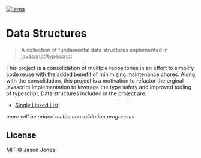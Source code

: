 [![lerna](https://img.shields.io/badge/maintained%20with-lerna-cc00ff.svg)](https://lerna.js.org/)

# Data Structures

> A collection of fundamental data structures implemented in javascript/typescript

This project is a consolidation of mulitple repositories in an effort to simplify code reuse with the added benefit of minimizing maintenance chores. Along with the consolidation, this project is a motivation to refactor the orginal javascript implementation to leverage the type safety and improved tooling of typescript. Data structures included in the project are:

-   [Singly Linked List](https://github.com/jasonsjones/data-structures/tree/master/packages/singly-linked-list)

_more will be added as the consolidation progresses_

## License

MIT &copy; Jason Jones
